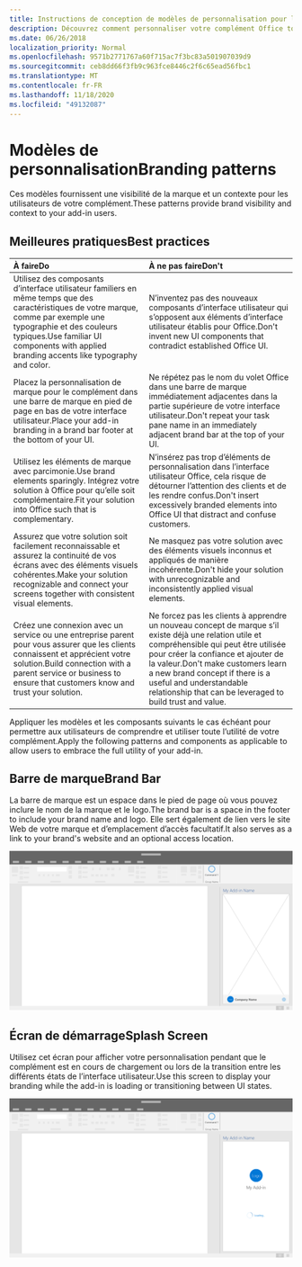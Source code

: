 ```yaml
---
title: Instructions de conception de modèles de personnalisation pour les compléments Office
description: Découvrez comment personnaliser votre complément Office tout en restant compatible avec la conception visuelle d’Office.
ms.date: 06/26/2018
localization_priority: Normal
ms.openlocfilehash: 9571b2771767a60f715ac7f3bc83a501907039d9
ms.sourcegitcommit: ceb8dd66f3fb9c963fce8446c2f6c65ead56fbc1
ms.translationtype: MT
ms.contentlocale: fr-FR
ms.lasthandoff: 11/18/2020
ms.locfileid: "49132087"
---
```

# <a name="branding-patterns"></a><span data-ttu-id="8dd5c-103">Modèles de personnalisation</span><span class="sxs-lookup"><span data-stu-id="8dd5c-103">Branding patterns</span></span>

<span data-ttu-id="8dd5c-104">Ces modèles fournissent une visibilité de la marque et un contexte pour les utilisateurs de votre complément.</span><span class="sxs-lookup"><span data-stu-id="8dd5c-104">These patterns provide brand visibility and context to your add-in users.</span></span>

## <a name="best-practices"></a><span data-ttu-id="8dd5c-105">Meilleures pratiques</span><span class="sxs-lookup"><span data-stu-id="8dd5c-105">Best practices</span></span>

|<span data-ttu-id="8dd5c-106">À faire</span><span class="sxs-lookup"><span data-stu-id="8dd5c-106">Do</span></span> |<span data-ttu-id="8dd5c-107">À ne pas faire</span><span class="sxs-lookup"><span data-stu-id="8dd5c-107">Don't</span></span>|
|:---- |:----|
| <span data-ttu-id="8dd5c-108">Utilisez des composants d’interface utilisateur familiers en même temps que des caractéristiques de votre marque, comme par exemple une typographie et des couleurs typiques.</span><span class="sxs-lookup"><span data-stu-id="8dd5c-108">Use familiar UI components with applied branding accents like typography and color.</span></span> | <span data-ttu-id="8dd5c-109">N’inventez pas des nouveaux composants d’interface utilisateur qui s’opposent aux éléments d’interface utilisateur établis pour Office.</span><span class="sxs-lookup"><span data-stu-id="8dd5c-109">Don't invent new UI components that contradict established Office UI.</span></span> |
| <span data-ttu-id="8dd5c-110">Placez la personnalisation de marque pour le complément dans une barre de marque en pied de page en bas de votre interface utilisateur.</span><span class="sxs-lookup"><span data-stu-id="8dd5c-110">Place your add-in branding in a brand bar footer at the bottom of your UI.</span></span> | <span data-ttu-id="8dd5c-111">Ne répétez pas le nom du volet Office dans une barre de marque immédiatement adjacentes dans la partie supérieure de votre interface utilisateur.</span><span class="sxs-lookup"><span data-stu-id="8dd5c-111">Don't repeat your task pane name in an immediately adjacent brand bar at the top of your UI.</span></span> |
| <span data-ttu-id="8dd5c-112">Utilisez les éléments de marque avec parcimonie.</span><span class="sxs-lookup"><span data-stu-id="8dd5c-112">Use brand elements sparingly.</span></span> <span data-ttu-id="8dd5c-113">Intégrez votre solution à Office pour qu’elle soit complémentaire.</span><span class="sxs-lookup"><span data-stu-id="8dd5c-113">Fit your solution into Office such that is complementary.</span></span> | <span data-ttu-id="8dd5c-114">N’insérez pas trop d’éléments de personnalisation dans l’interface utilisateur Office, cela risque de détourner l’attention des clients et de les rendre confus.</span><span class="sxs-lookup"><span data-stu-id="8dd5c-114">Don't insert excessively branded elements into Office UI that distract and confuse customers.</span></span> |
| <span data-ttu-id="8dd5c-115">Assurez que votre solution soit facilement reconnaissable et assurez la continuité de vos écrans avec des éléments visuels cohérentes.</span><span class="sxs-lookup"><span data-stu-id="8dd5c-115">Make your solution recognizable and connect your screens together with consistent visual elements.</span></span> | <span data-ttu-id="8dd5c-116">Ne masquez pas votre solution avec des éléments visuels inconnus et appliqués de manière incohérente.</span><span class="sxs-lookup"><span data-stu-id="8dd5c-116">Don't hide your solution with unrecognizable and inconsistently applied visual elements.</span></span> |
| <span data-ttu-id="8dd5c-117">Créez une connexion avec un service ou une entreprise parent pour vous assurer que les clients connaissent et apprécient votre solution.</span><span class="sxs-lookup"><span data-stu-id="8dd5c-117">Build connection with a parent service or business to ensure that customers know and trust your solution.</span></span> | <span data-ttu-id="8dd5c-118">Ne forcez pas les clients à apprendre un nouveau concept de marque s’il existe déjà une relation utile et compréhensible qui peut être utilisée pour créer la confiance et ajouter de la valeur.</span><span class="sxs-lookup"><span data-stu-id="8dd5c-118">Don't make customers learn a new brand concept if there is a useful and understandable relationship that can be leveraged to build trust and value.</span></span> |

<span data-ttu-id="8dd5c-119">Appliquer les modèles et les composants suivants le cas échéant pour permettre aux utilisateurs de comprendre et utiliser toute l’utilité de votre complément.</span><span class="sxs-lookup"><span data-stu-id="8dd5c-119">Apply the following patterns and components as applicable to allow users to embrace the full utility of your add-in.</span></span>

## <a name="brand-bar"></a><span data-ttu-id="8dd5c-120">Barre de marque</span><span class="sxs-lookup"><span data-stu-id="8dd5c-120">Brand Bar</span></span>

<span data-ttu-id="8dd5c-121">La barre de marque est un espace dans le pied de page où vous pouvez inclure le nom de la marque et le logo.</span><span class="sxs-lookup"><span data-stu-id="8dd5c-121">The brand bar is a space in the footer to include your brand name and logo.</span></span> <span data-ttu-id="8dd5c-122">Elle sert également de lien vers le site Web de votre marque et d’emplacement d’accès facultatif.</span><span class="sxs-lookup"><span data-stu-id="8dd5c-122">It also serves as a link to your brand's website and an optional access location.</span></span>

![Barre de marque affichée dans le volet Office d’un complément d’une application de bureau Office](../images/add-in-brand-bar.png)

## <a name="splash-screen"></a><span data-ttu-id="8dd5c-124">Écran de démarrage</span><span class="sxs-lookup"><span data-stu-id="8dd5c-124">Splash Screen</span></span>

<span data-ttu-id="8dd5c-125">Utilisez cet écran pour afficher votre personnalisation pendant que le complément est en cours de chargement ou lors de la transition entre les différents états de l’interface utilisateur.</span><span class="sxs-lookup"><span data-stu-id="8dd5c-125">Use this screen to display your branding while the add-in is loading or transitioning between UI states.</span></span>

![Écran de démarrage de marque affiché dans le volet Office d’un complément d’une application de bureau Office](../images/add-in-splash-screen.png)
